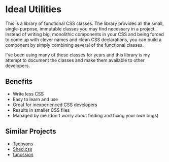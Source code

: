# Ideal Utilities

This is a library of functional CSS classes. The library provides all the small, single-purpose, immutable classes you may find necessary in a project. Instead of writing big, monolithic components in your CSS and being forced to come up with clever names and clean CSS declarations, you can build a component by simply combining several of the functional classes.

I've been using many of these classes for years and this library is my attempt to document the classes and make them available to other developers.

## Benefits

- Write less CSS
- Easy to learn and use
- Great for inexperienced CSS developers
- Results in smaller CSS files
- Managed by me (don't worry about finding and fixing your own bugs)

## Similar Projects

- [Tachyons](http://tachyons.io/)
- [Shed.css](http://tedconf.github.io/shed-css/)
- [funcssion](https://funcssion.com/)
